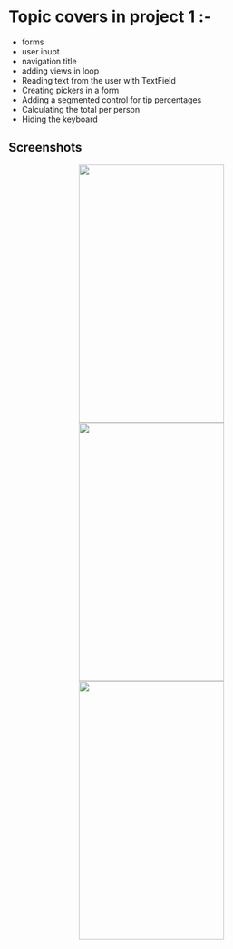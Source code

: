 # **Topic covers in project 1 :-**
- forms
- user inupt
- navigation title
- adding views in loop
- Reading text from the user with TextField
- Creating pickers in a form
- Adding a segmented control for tip percentages
- Calculating the total per person
- Hiding the keyboard


## **Screenshots**
<p align="center">
 

  <img src="![screenshot1](https://github.com/user-attachments/assets/457fe8cd-8644-4f2b-a247-5ecb462713c2)" width="256" height="455">
  <img src="screen2.png" width="256" height="455">
  <img src="screen3.png" width="256" height="455">
</p>
